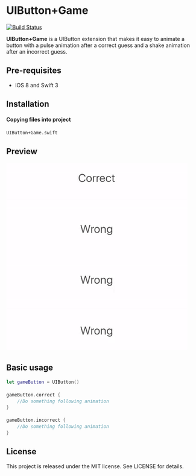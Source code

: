 # UIButton+Game

[![Build Status](https://travis-ci.org/steveholt55/UIButton-Game.svg)](https://travis-ci.org/steveholt55/UIButton-Game)

**UIButton+Game** is a UIButton extension that makes it easy to animate a button with a pulse animation after a correct guess and a shake animation after an incorrect guess. 

Pre-requisites
--------------
- iOS 8 and Swift 3

Installation
------------

#### Copying files into project
```
UIButton+Game.swift
```  

Preview
-----------

![Preview](preview/preview.gif)


Basic usage
-----------

```swift
let gameButton = UIButton()

gameButton.correct {
	//Do something following animation
}

gameButton.incorrect {
	//Do something following animation
}

```

License
---------------
This project is released under the MIT license. See LICENSE for details.
